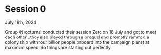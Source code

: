 # Session 0
July 18th, 2024

Group (N)octurnal conducted their session Zero on 18 July and got to meet each other...they also played through a prequel and promptly rammed a colony ship with four billion people onboard into the campaign planet at maximum speed. So things are starting out perfectly.
